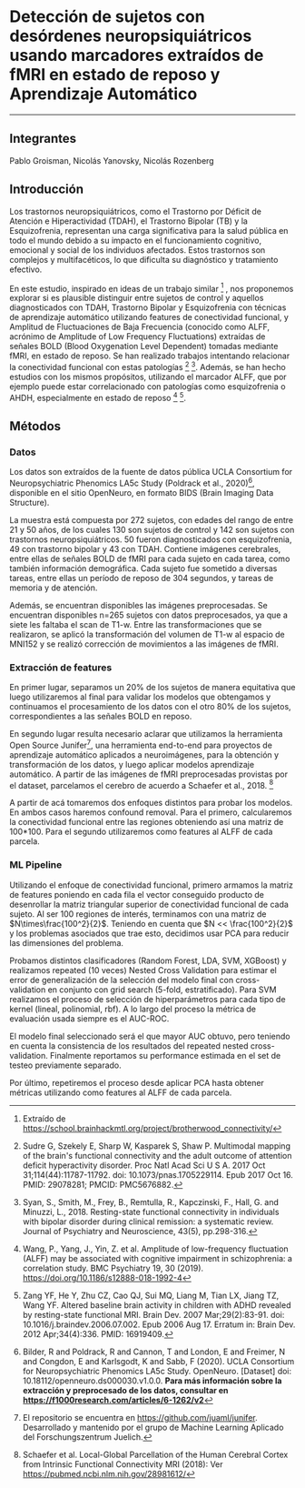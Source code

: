 # Detección de sujetos con desórdenes neuropsiquiátricos usando marcadores extraídos de fMRI en estado de reposo y Aprendizaje Automático


--------------

## Integrantes
Pablo Groisman, Nicolás Yanovsky, Nicolás Rozenberg
## Introducción

Los trastornos neuropsiquiátricos, como el Trastorno por Déficit de Atención e Hiperactividad (TDAH), el Trastorno Bipolar (TB) y la Esquizofrenia, representan una carga significativa para la salud pública en todo el mundo debido a su impacto en el funcionamiento cognitivo, emocional y social de los individuos afectados. Estos trastornos son complejos y multifacéticos, lo que dificulta su diagnóstico y tratamiento efectivo.

En este estudio, inspirado en ideas de un trabajo similar [^1] , nos proponemos explorar si es plausible distinguir  entre sujetos de control y aquellos diagnosticados con TDAH, Trastorno Bipolar y Esquizofrenia con técnicas de aprendizaje automático utilizando features de conectividad funcional, y Amplitud de Fluctuaciones de Baja Frecuencia (conocido como ALFF, acrónimo de Amplitude of Low Frequency Fluctuations) extraídas de señales BOLD (Blood Oxygenation Level Dependent) tomadas mediante fMRI, en estado de reposo. Se han realizado trabajos intentando relacionar la conectividad funcional con estas patologías [^2] [^3].  Además, se han hecho estudios con los mismos propósitos, utilizando el marcador ALFF, que por ejemplo puede estar correlacionado con patologías como esquizofrenia o AHDH, especialmente en estado de reposo [^4] [^5].


## Métodos

### Datos
Los datos son extraídos de la fuente de datos pública UCLA Consortium for Neuropsychiatric Phenomics LA5c Study (Poldrack et al., 2020)[^6], disponible en el sitio OpenNeuro, en formato BIDS (Brain Imaging Data Structure).

La muestra está compuesta por 272 sujetos, con edades del rango de entre 21 y 50 años, de los cuales 130 son sujetos de control y 142 son sujetos con trastornos neuropsiquiátricos. 50 fueron diagnosticados con esquizofrenia, 49 con trastorno bipolar y 43 con TDAH. Contiene imágenes cerebrales, entre ellas de señales BOLD de fMRI para cada sujeto en cada tarea, como también información demográfica. Cada sujeto fue sometido a diversas tareas, entre ellas un período de reposo de 304 segundos, y tareas de memoria y de atención.

Además, se encuentran disponibles las imágenes preprocesadas. Se encuentran disponibles n=265 sujetos con datos preprocesados, ya que a siete les faltaba el scan de T1-w. Entre las transformaciones que se realizaron, se aplicó la transformación del volumen de T1-w al espacio de MNI152 y se realizó corrección de movimientos a las imágenes de fMRI.

### Extracción de features

En primer lugar, separamos un 20% de los sujetos de manera equitativa que luego utilizaremos al final para validar los modelos que obtengamos y continuamos el procesamiento de los datos con el otro 80% de los sujetos, correspondientes a las señales BOLD en reposo.

En segundo lugar resulta necesario aclarar que utilizamos la herramienta Open Source Junifer[^7], una herramienta end-to-end para proyectos de aprendizaje automático aplicados a neuroimágenes, para la obtención y transformación de los datos, y luego aplicar modelos aprendizaje automático. A partir de las imágenes de fMRI preprocesadas provistas por el dataset, parcelamos el cerebro de acuerdo a Schaefer et al., 2018. [^8]

A partir de acá tomaremos dos enfoques distintos para probar los modelos. En ambos casos haremos confound removal. Para el primero, calcularemos la conectividad funcional entre las regiones obteniendo así una matriz de 100*100. Para el segundo utilizaremos como features al ALFF de cada parcela.



### ML Pipeline

Utilizando el enfoque de conectividad funcional, primero armamos la matriz de features poniendo en cada fila el vector conseguido producto de desenrollar la matriz triangular superior de conectividad funcional de cada sujeto. Al ser 100 regiones de interés, terminamos con una matriz de $N\times\frac{100^2}{2}$. 
Teniendo en cuenta que $N << \frac{100^2}{2}$ y los problemas asociados que trae esto, decidimos usar PCA para reducir las dimensiones del problema.

Probamos distintos clasificadores (Random Forest, LDA, SVM, XGBoost) y realizamos repeated (10 veces) Nested Cross Validation para estimar el error de generalización de la selección del modelo final con cross-validation en conjunto con grid search (5-fold, estratificado). Para SVM realizamos el proceso de selección de hiperparámetros para cada tipo de kernel (lineal, polinomial, rbf). A lo largo del proceso la métrica de evaluación usada siempre es el AUC-ROC. 

El modelo final seleccionado será el que mayor AUC obtuvo, pero teniendo en cuenta la consistencia de los resultados del repeated nested cross-validation. 
Finalmente reportamos su performance estimada en el set de testeo previamente separado.

Por último, repetiremos el proceso desde aplicar PCA hasta obtener métricas utilizando como features al ALFF de cada parcela.


[^1]: Extraído de https://school.brainhackmtl.org/project/brotherwood_connectivity/
[^2]: Sudre G, Szekely E, Sharp W, Kasparek S, Shaw P. Multimodal mapping of the brain's functional connectivity and the adult outcome of attention deficit hyperactivity disorder. Proc Natl Acad Sci U S A. 2017 Oct 31;114(44):11787-11792. doi: 10.1073/pnas.1705229114. Epub 2017 Oct 16. PMID: 29078281; PMCID: PMC5676882.
[^3]: Syan, S., Smith, M., Frey, B., Remtulla, R., Kapczinski, F., Hall, G. and Minuzzi, L., 2018. Resting-state functional connectivity in individuals with bipolar disorder during clinical remission: a systematic review. Journal of Psychiatry and Neuroscience, 43(5), pp.298-316.
[^4]: Wang, P., Yang, J., Yin, Z. et al. Amplitude of low-frequency fluctuation (ALFF) may be associated with cognitive impairment in schizophrenia: a correlation study. BMC Psychiatry 19, 30 (2019). https://doi.org/10.1186/s12888-018-1992-4
[^5]: Zang YF, He Y, Zhu CZ, Cao QJ, Sui MQ, Liang M, Tian LX, Jiang TZ, Wang YF. Altered baseline brain activity in children with ADHD revealed by resting-state functional MRI. Brain Dev. 2007 Mar;29(2):83-91. doi: 10.1016/j.braindev.2006.07.002. Epub 2006 Aug 17. Erratum in: Brain Dev. 2012 Apr;34(4):336. PMID: 16919409.
[^6]: Bilder, R and Poldrack, R and Cannon, T and London, E and Freimer, N and Congdon, E and Karlsgodt, K and Sabb, F (2020). UCLA Consortium for Neuropsychiatric Phenomics LA5c Study. OpenNeuro. [Dataset] doi: 10.18112/openneuro.ds000030.v1.0.0. **Para más información sobre la extracción y preprocesado de los datos, consultar en https://f1000research.com/articles/6-1262/v2**
[^7]: El repositorio se encuentra en https://github.com/juaml/junifer. Desarrollado y mantenido por el grupo de Machine Learning Aplicado del Forschungszentrum Juelich.
[^8]: Schaefer et al. Local-Global Parcellation of the Human Cerebral Cortex from Intrinsic Functional Connectivity MRI (2018): Ver https://pubmed.ncbi.nlm.nih.gov/28981612/